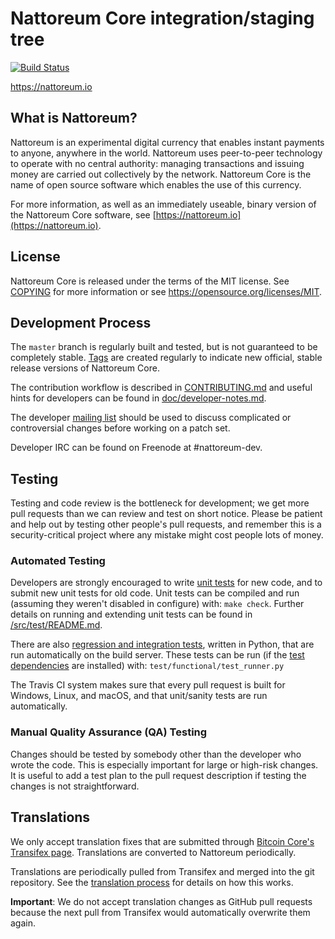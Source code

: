 Nattoreum Core integration/staging tree
=====================================

[![Build Status](https://travis-ci.org/nattoreum-project/nattoreum.svg?branch=master)](https://travis-ci.org/nattoreum-project/nattoreum)

https://nattoreum.io

What is Nattoreum?
----------------

Nattoreum is an experimental digital currency that enables instant payments to
anyone, anywhere in the world. Nattoreum uses peer-to-peer technology to operate
with no central authority: managing transactions and issuing money are carried
out collectively by the network. Nattoreum Core is the name of open source
software which enables the use of this currency.

For more information, as well as an immediately useable, binary version of
the Nattoreum Core software, see [https://nattoreum.io](https://nattoreum.io).

License
-------

Nattoreum Core is released under the terms of the MIT license. See [COPYING](COPYING) for more
information or see https://opensource.org/licenses/MIT.

Development Process
-------------------

The `master` branch is regularly built and tested, but is not guaranteed to be
completely stable. [Tags](https://github.com/nattoreum-project/nattoreum/tags) are created
regularly to indicate new official, stable release versions of Nattoreum Core.

The contribution workflow is described in [CONTRIBUTING.md](CONTRIBUTING.md)
and useful hints for developers can be found in [doc/developer-notes.md](doc/developer-notes.md).

The developer [mailing list](https://groups.google.com/forum/#!forum/nattoreum-dev)
should be used to discuss complicated or controversial changes before working
on a patch set.

Developer IRC can be found on Freenode at #nattoreum-dev.

Testing
-------

Testing and code review is the bottleneck for development; we get more pull
requests than we can review and test on short notice. Please be patient and help out by testing
other people's pull requests, and remember this is a security-critical project where any mistake might cost people
lots of money.

### Automated Testing

Developers are strongly encouraged to write [unit tests](src/test/README.md) for new code, and to
submit new unit tests for old code. Unit tests can be compiled and run
(assuming they weren't disabled in configure) with: `make check`. Further details on running
and extending unit tests can be found in [/src/test/README.md](/src/test/README.md).

There are also [regression and integration tests](/test), written
in Python, that are run automatically on the build server.
These tests can be run (if the [test dependencies](/test) are installed) with: `test/functional/test_runner.py`

The Travis CI system makes sure that every pull request is built for Windows, Linux, and macOS, and that unit/sanity tests are run automatically.

### Manual Quality Assurance (QA) Testing

Changes should be tested by somebody other than the developer who wrote the
code. This is especially important for large or high-risk changes. It is useful
to add a test plan to the pull request description if testing the changes is
not straightforward.

Translations
------------

We only accept translation fixes that are submitted through [Bitcoin Core's Transifex page](https://www.transifex.com/projects/p/bitcoin/).
Translations are converted to Nattoreum periodically.

Translations are periodically pulled from Transifex and merged into the git repository. See the
[translation process](doc/translation_process.md) for details on how this works.

**Important**: We do not accept translation changes as GitHub pull requests because the next
pull from Transifex would automatically overwrite them again.
